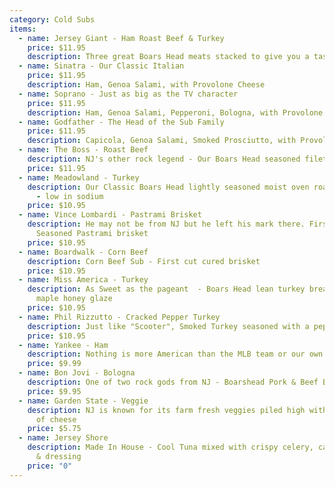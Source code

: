```yaml
---
category: Cold Subs
items:
  - name: Jersey Giant - Ham Roast Beef & Turkey
    price: $11.95
    description: Three great Boars Head meats stacked to give you a taste of everything.
  - name: Sinatra - Our Classic Italian
    price: $11.95
    description: Ham, Genoa Salami, with Provolone Cheese
  - name: Soprano - Just as big as the TV character
    price: $11.95
    description: Ham, Genoa Salami, Pepperoni, Bologna, with Provolone Cheese
  - name: Godfather - The Head of the Sub Family
    price: $11.95
    description: Capicola, Genoa Salami, Smoked Prosciutto, with Provolone Cheese
  - name: The Boss - Roast Beef
    description: ​NJ's other rock legend​ - Our Boars Head seasoned filet of Roast Beef​
    price: $11.95
  - name: Meadowland​ - Turkey
    description: ​Our Classic Boars Head lightly seasoned moist oven roasted Turkey
      - low in sodium
    price: $10.95
  - name: Vince Lombardi​ ​- Pastrami Brisket​
    description: He may not be from NJ but he left his mark there. First cut
      Seasoned Pastrami brisket​
    price: $10.95
  - name: Boardwalk - Corn Beef​
    description: Corn Beef Sub​ - ​First cut cured brisket​
    price: $10.95
  - name: Miss America - Turkey
    description: As Sweet as the pageant ​ - ​Boars Head lean turkey breast with a
      maple honey glaze​
    price: $10.95
  - name: Phil Rizzutto​ ​-​ ​Cracked Pepper Turkey​
    description: ​Just like "Scooter", Smoked Turkey seasoned with a pepper coating
    price: $10.95
  - name: Yankee - Ham
    description: Nothing is more American than the MLB team or our own deluxe cooked ham​.
    price: $9.99
  - name: Bon Jovi - Bologna
    description: One of two rock gods from NJ​ - Boarshead Pork & Beef Bologna
    price: $9.95
  - name: Garden State​ ​- Veggie
    description: NJ is known for its farm fresh veggies piled high with your choice
      of cheese
    price: $5.75
  - name: Jersey Shore
    description: Made In House - Cool Tuna mixed with crispy celery, carrots, onion
      & dressing
    price: "0"
---
```

